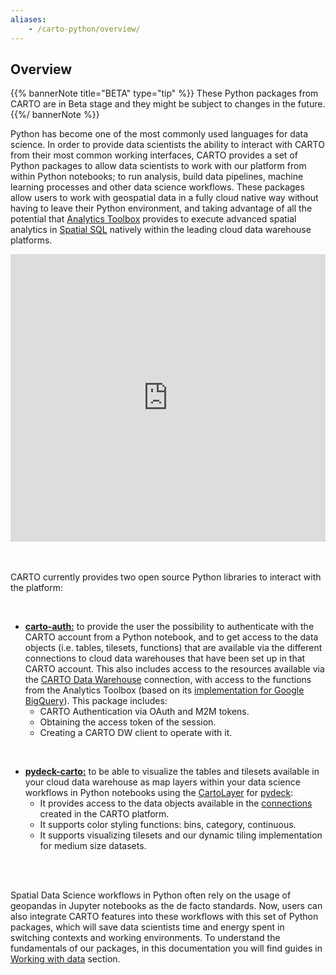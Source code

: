 ```yaml
---
aliases:
    - /carto-python/overview/
---
```


## Overview

{{% bannerNote title="BETA" type="tip" %}}
These Python packages from CARTO are in Beta stage and they might be subject to changes in the future. 
{{%/ bannerNote %}}

Python has become one of the most commonly used languages for data science. In order to provide data scientists the ability to interact with CARTO from their most common working interfaces, CARTO provides a set of Python packages to allow data scientists to work with our platform from within Python notebooks; to run analysis, build data pipelines, machine learning processes and other data science workflows. These packages allow users to work with geospatial data in a fully cloud native way without having to leave their Python environment, and taking advantage of all the potential that [Analytics Toolbox](https://docs.carto.com/analytics-toolbox/about-the-analytics-toolbox/) provides to execute advanced spatial analytics in [Spatial SQL](https://carto.com/spatial-sql/) natively within the leading cloud data warehouse platforms.  


<div class='video-wrapper'>
  <iframe src="https://player.vimeo.com/video/761440464?h=2be7fab594&autoplay=1&muted=1&autopause=0&loop=1" width="100%" height="460" frameborder="0" allow="autoplay; fullscreen" allowfullscreen></iframe>
</div>

<br/>
<br/>


CARTO currently provides two open source Python libraries to interact with the platform:

<br/>

- **[carto-auth:](https://github.com/cartodb/carto-auth)** to provide the user the possibility to authenticate with the CARTO account from a Python notebook, and to get access to the data objects (i.e. tables, tilesets, functions) that are available via the different connections to cloud data warehouses that have been set up in that CARTO account. This also includes access to the resources available via the [CARTO Data Warehouse](https://docs.carto.com/carto-user-manual/connections/carto-data-warehouse/) connection, with access to the functions from the Analytics Toolbox (based on its [implementation for Google BigQuery](https://docs.carto.com/analytics-toolbox-bigquery/overview/getting-started/)). This package includes:
  - CARTO Authentication via OAuth and M2M tokens.
  - Obtaining the access token of the session.
  - Creating a CARTO DW client to operate with it.



<br/>

- **[pydeck-carto:](https://github.com/visgl/deck.gl/tree/master/bindings/pydeck-carto)** to be able to visualize the tables and tilesets available in your cloud data warehouse as map layers within your data science workflows in Python notebooks using the [CartoLayer](https://deck.gl/docs/api-reference/carto/carto-layer) for [pydeck](https://deckgl.readthedocs.io/en/latest/#): 
  - It provides access to the data objects available in the [connections](https://docs.carto.com/carto-user-manual/connections/introduction/) created in the CARTO platform.
  - It supports color styling functions: bins, category, continuous.
  - It supports visualizing tilesets and our dynamic tiling implementation for medium size datasets.


<br/>
<br/>


Spatial Data Science workflows in Python often rely on the usage of geopandas in Jupyter notebooks as the de facto standards. Now, users can also integrate CARTO features into these workflows with this set of Python packages, which will save data scientists time and energy spent in switching contexts and working environments. To understand the fundamentals of our packages, in this documentation you will find guides in [Working with data](http://docs.carto.com/carto-python/working-with-data/how-to-work-with-your-data-in-the-carto-data-warehouse) section.